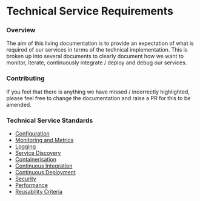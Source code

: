 # Technical Service Requirements

### Overview

The aim of this living documentation is to provide an expectation of what is required of our services in terms
of the technical implementation. This is broken up into several documents to clearly document how we want to monitor,
iterate, continuously integrate / deploy and debug our services.

### Contributing

If you feel that there is anything we have missed / incorrectly highlighted, please feel free to change the documentation
and raise a PR for this to be amended.

### Technical Service Standards

* [Configuration](docs/configuration.md)
* [Monitoring and Metrics](docs/monitoring_metrics.md)
* [Logging](docs/logging.md)
* [Service Discovery](docs/service_discovery.md)
* [Containerisation](docs/containerisation.md)
* [Continuous Integration](docs/ci.md)
* [Continuous Deployment](docs/cd.md)
* [Security](docs/security.md)
* [Performance](docs/performance.md)
* [Reusability Criteria](docs/reusability.md)

